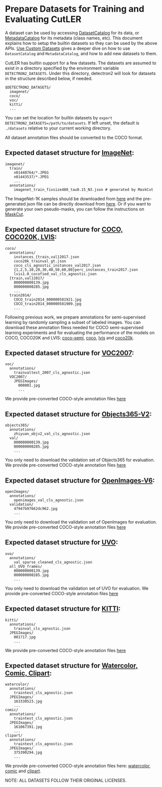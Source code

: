 # Prepare Datasets for Training and Evaluating CutLER

A dataset can be used by accessing [DatasetCatalog](https://detectron2.readthedocs.io/modules/data.html#detectron2.data.DatasetCatalog)
for its data, or [MetadataCatalog](https://detectron2.readthedocs.io/modules/data.html#detectron2.data.MetadataCatalog) for its metadata (class names, etc).
This document explains how to setup the builtin datasets so they can be used by the above APIs. [Use Custom Datasets](https://detectron2.readthedocs.io/tutorials/datasets.html) gives a deeper dive on how to use `DatasetCatalog` and `MetadataCatalog`,
and how to add new datasets to them.

CutLER has builtin support for a few datasets. The datasets are assumed to exist in a directory specified by the environment variable `DETECTRON2_DATASETS`. Under this directory, detectron2 will look for datasets in the structure described below, if needed.
```
$DETECTRON2_DATASETS/
  imagenet/
  coco/
  voc/
  kitti/
  ...
```

You can set the location for builtin datasets by `export DETECTRON2_DATASETS=/path/to/datasets`. If left unset, the default is `./datasets` relative to your current working directory.

All dataset annotation files should be converted to the COCO format.

## Expected dataset structure for [ImageNet](https://image-net.org/download.php):
```
imagenet/
  train/
    n01440764/*.JPEG
    n01443537/*.JPEG
    ...
  annotations/
    imagenet_train_fixsize480_tau0.15_N3.json # generated by MaskCut
```

The ImageNet-1K samples should be downloaded from [here](https://image-net.org/download.php) and the pre-generated json file can be directly download from [here](http://dl.fbaipublicfiles.com/cutler/maskcut/imagenet_train_fixsize480_tau0.15_N3.json).
Or if you want to generate your own pseudo-masks, you can follow the instructions on [MaskCut](../README.md#1-maskcut).


## Expected dataset structure for [COCO, COCO20K, LVIS](https://cocodataset.org/#download):
```
coco/
  annotations/
    instances_{train,val}2017.json
    coco20k_trainval_gt.json
    coco_cls_agnostic_instances_val2017.json
    {1,2,5,10,20,30,40,50,60,80}perc_instances_train2017.json
    lvis1.0_cocofied_val_cls_agnostic.json
  {train,val}2017/
    000000000139.jpg
    000000000285.jpg
    ...
  train2014/
    COCO_train2014_000000581921.jpg
    COCO_train2014_000000581909.jpg
    ...
```

Following previous work, we prepare annotations for semi-supervised learning by randomly sampling a subset of labeled images.
You can download these annotation filess needed for COCO semi-supervised learning experiments and for evaluating the performance of the models on COCO, COCO20K and LVIS: [coco-semi](http://dl.fbaipublicfiles.com/cutler/coco-smi/annotations.zip), [coco](http://dl.fbaipublicfiles.com/cutler/coco/coco_cls_agnostic_instances_val2017.json), [lvis](http://dl.fbaipublicfiles.com/cutler/coco/lvis1.0_cocofied_val_cls_agnostic.json) and [coco20k](http://dl.fbaipublicfiles.com/cutler/coco/coco20k_trainval_gt.json).


## Expected dataset structure for [VOC2007](http://host.robots.ox.ac.uk/pascal/VOC/voc2012/index.html#devkit):
```
voc/
  annotations/
    trainvaltest_2007_cls_agnostic.json
  VOC2007/
    JPEGImages/
      000001.jpg
      ...
```
We provide pre-converted COCO-style annotation files [here](http://dl.fbaipublicfiles.com/cutler/voc/trainvaltest_2007_cls_agnostic.json)


## Expected dataset structure for [Objects365-V2](https://www.objects365.org/download.html):
```
objects365/
  annotations/
    zhiyuan_objv2_val_cls_agnostic.json
  val/
    000000000139.jpg
    000000000285.jpg
    ...
```
You only need to download the validation set of Objects365 for evaluation.
We provide pre-converted COCO-style annotation files [here](http://dl.fbaipublicfiles.com/cutler/objects365/zhiyuan_objv2_val_cls_agnostic.json)


## Expected dataset structure for [OpenImages-V6](https://storage.googleapis.com/openimages/web/download_v6.html):
```
openImages/
  annotations/
    openimages_val_cls_agnostic.json
  validation/
    47947b97662dc962.jpg
    ...
```
You only need to download the validation set of OpenImages for evaluation.
We provide pre-converted COCO-style annotation files [here](http://dl.fbaipublicfiles.com/cutler/openImages/openimages_val_cls_agnostic.json)

## Expected dataset structure for [UVO](https://sites.google.com/view/unidentified-video-object/dataset):
```
uvo/
  annotations/
    val_sparse_cleaned_cls_agnostic.json
  all_UVO_frames/
    000000000139.jpg
    000000000285.jpg
    ...
```
You only need to download the validation set of UVO for evaluation.
We provide pre-converted COCO-style annotation files [here](http://dl.fbaipublicfiles.com/cutler/uvo/val_sparse_cleaned_cls_agnostic.json)

## Expected dataset structure for [KITTI](https://www.cvlibs.net/datasets/kitti/eval_object.php?obj_benchmark=2d):
```
kitti/
  annotations/
    trainval_cls_agnostic.json
  JPEGImages/
    001717.jpg
    ...
```
We provide pre-converted COCO-style annotation files [here](https://dl.fbaipublicfiles.com/cutler/kitti/trainval_cls_agnostic.json)

## Expected dataset structure for [Watercolor, Comic, Clipart](https://github.com/naoto0804/cross-domain-detection):
```
watercolor/
  annotations/
    traintest_cls_agnostic.json
  JPEGImages/
    163330523.jpg
    ...
comic/
  annotations/
    traintest_cls_agnostic.json
  JPEGImages/
    161067391.jpg
    ...
clipart/
  annotations/
    traintest_cls_agnostic.json
  JPEGImages/
    375390294.jpg
    ...
```
We provide pre-converted COCO-style annotation files here: [watercolor](http://dl.fbaipublicfiles.com/cutler/watercolor/traintest_cls_agnostic.json), [comic](http://dl.fbaipublicfiles.com/cutler/comic/traintest_cls_agnostic.json) and [clipart](http://dl.fbaipublicfiles.com/cutler/clipart/traintest_cls_agnostic.json).

NOTE: ALL DATASETS FOLLOW THEIR ORIGINAL LICENSES.